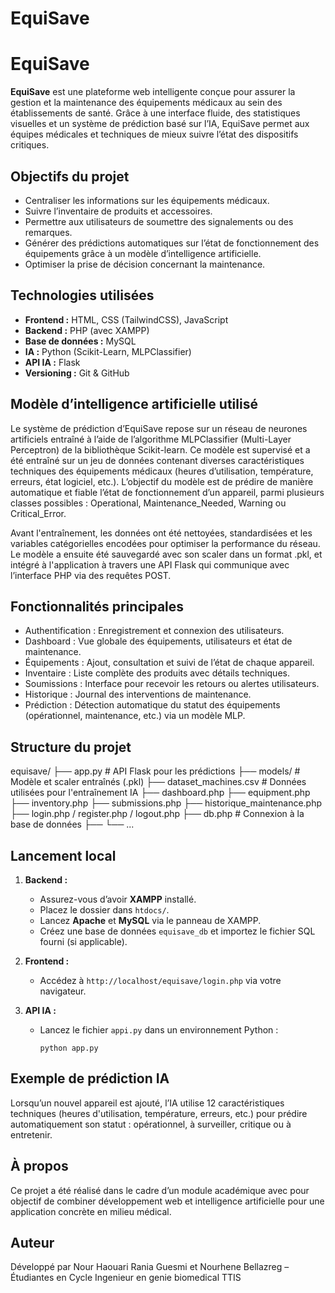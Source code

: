# EquiSave
# EquiSave

**EquiSave** est une plateforme web intelligente conçue pour assurer la gestion et la maintenance des équipements médicaux au sein des établissements de santé. Grâce à une interface fluide, des statistiques visuelles et un système de prédiction basé sur l’IA, EquiSave permet aux équipes médicales et techniques de mieux suivre l’état des dispositifs critiques.

## Objectifs du projet

- Centraliser les informations sur les équipements médicaux.
- Suivre l’inventaire de produits et accessoires.
- Permettre aux utilisateurs de soumettre des signalements ou des remarques.
- Générer des prédictions automatiques sur l’état de fonctionnement des équipements grâce à un modèle d’intelligence artificielle.
- Optimiser la prise de décision concernant la maintenance.

## Technologies utilisées

- **Frontend :** HTML, CSS (TailwindCSS), JavaScript
- **Backend :** PHP (avec XAMPP)
- **Base de données :** MySQL
- **IA :** Python (Scikit-Learn, MLPClassifier)
- **API IA :** Flask
- **Versioning :** Git & GitHub


## Modèle d’intelligence artificielle utilisé
Le système de prédiction d’EquiSave repose sur un réseau de neurones artificiels entraîné à l’aide de l’algorithme MLPClassifier (Multi-Layer Perceptron) de la bibliothèque Scikit-learn. Ce modèle est supervisé et a été entraîné sur un jeu de données contenant diverses caractéristiques techniques des équipements médicaux (heures d’utilisation, température, erreurs, état logiciel, etc.). L’objectif du modèle est de prédire de manière automatique et fiable l’état de fonctionnement d’un appareil, parmi plusieurs classes possibles : Operational, Maintenance_Needed, Warning ou Critical_Error.

Avant l'entraînement, les données ont été nettoyées, standardisées et les variables catégorielles encodées pour optimiser la performance du réseau. Le modèle a ensuite été sauvegardé avec son scaler dans un format .pkl, et intégré à l'application à travers une API Flask qui communique avec l’interface PHP via des requêtes POST.

## Fonctionnalités principales

- Authentification : Enregistrement et connexion des utilisateurs.
- Dashboard : Vue globale des équipements, utilisateurs et état de maintenance.
- Équipements : Ajout, consultation et suivi de l’état de chaque appareil.
- Inventaire : Liste complète des produits avec détails techniques.
- Soumissions : Interface pour recevoir les retours ou alertes utilisateurs.
- Historique : Journal des interventions de maintenance.
- Prédiction : Détection automatique du statut des équipements (opérationnel, maintenance, etc.) via un modèle MLP.

## Structure du projet

equisave/
├── app.py # API Flask pour les prédictions
├── models/ # Modèle et scaler entraînés (.pkl)
├── dataset_machines.csv # Données utilisées pour l'entraînement IA
├── dashboard.php
├── equipment.php
├── inventory.php
├── submissions.php
├── historique_maintenance.php
├── login.php / register.php / logout.php
├── db.php # Connexion à la base de données
├── 
└── ...

## Lancement local

1. **Backend :**
   - Assurez-vous d’avoir **XAMPP** installé.
   - Placez le dossier dans `htdocs/`.
   - Lancez **Apache** et **MySQL** via le panneau de XAMPP.
   - Créez une base de données `equisave_db` et importez le fichier SQL fourni (si applicable).

2. **Frontend :**
   - Accédez à `http://localhost/equisave/login.php` via votre navigateur.

3. **API IA :**
   - Lancez le fichier `appi.py` dans un environnement Python :
     ```
     python app.py
     ```

## Exemple de prédiction IA

Lorsqu’un nouvel appareil est ajouté, l’IA utilise 12 caractéristiques techniques (heures d'utilisation, température, erreurs, etc.) pour prédire automatiquement son statut : opérationnel, à surveiller, critique ou à entretenir.

## À propos

Ce projet a été réalisé dans le cadre d’un module académique avec pour objectif de combiner développement web et intelligence artificielle pour une application concrète en milieu médical.

## Auteur

Développé par Nour Haouari Rania Guesmi et Nourhene Bellazreg – Étudiantes en Cycle Ingenieur en genie biomedical TTIS

